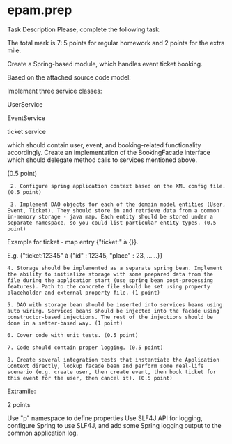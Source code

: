 # epam.prep
Task
Description
Please, complete the following task.

The total mark is 7:  5 points for regular homework and 2 points for the extra mile.
 

Create a Spring-based module, which handles event ticket booking.

Based on the attached source code model:

Implement three service classes:

UserService

EventService

ticket service

which should contain user, event, and booking-related functionality accordingly. Create an implementation of the BookingFacade interface which should delegate method calls to services mentioned above.

(0.5 point)

     2. Configure spring application context based on the XML config file. (0.5 point)

     3. Implement DAO objects for each of the domain model entities (User, Event, Ticket). They should store in and retrieve data from a common in-memory storage - java map. Each entity should be stored under a separate namespace, so you could list particular entity types. (0.5 point)

Example for ticket - map entry {"ticket:" à {}}.

E.g. {"ticket:12345" à {"id" : 12345, "place" : 23, ......}}

    4. Storage should be implemented as a separate spring bean. Implement the ability to initialize storage with some prepared data from the file during the application start (use spring bean post-processing features). Path to the concrete file should be set using property placeholder and external property file. (1 point)

    5. DAO with storage bean should be inserted into services beans using auto wiring. Services beans should be injected into the facade using constructor-based injections. The rest of the injections should be done in a setter-based way. (1 point)

    6. Cover code with unit tests. (0.5 point)

    7. Code should contain proper logging. (0.5 point)

    8. Create several integration tests that instantiate the Application Context directly, lookup facade bean and perform some real-life scenario (e.g. create user, then create event, then book ticket for this event for the user, then cancel it). (0.5 point)

Extramile:
 

2 points

Use "p" namespace to define properties Use SLF4J API for logging, configure Spring to use SLF4J, and add some Spring logging output to the common application log. 
